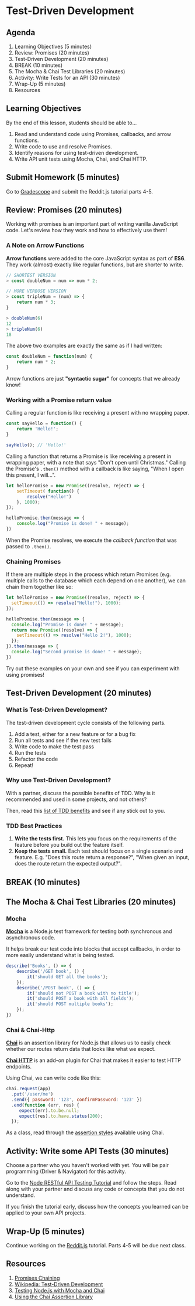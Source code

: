 # Test-Driven Development

## Agenda

1. Learning Objectives (5 minutes)
1. Review: Promises (20 minutes)
1. Test-Driven Development (20 minutes)
1. BREAK (10 minutes)
1. The Mocha & Chai Test Libraries (20 minutes)
1. Activity: Write Tests for an API (30 minutes)
1. Wrap-Up (5 minutes)
1. Resources

## Learning Objectives

By the end of this lesson, students should be able to...

1. Read and understand code using Promises, callbacks, and arrow functions.
1. Write code to use and resolve Promises.
1. Identify reasons for using test-driven development.
1. Write API unit tests using Mocha, Chai, and Chai HTTP.

## Submit Homework (5 minutes)

Go to [Gradescope](https://gradescope.com) and submit the Reddit.js tutorial parts 4-5.

## Review: Promises (20 minutes)

Working with promises is an important part of writing vanilla JavaScript code. Let's review how they work and how to effectively use them!

### A Note on Arrow Functions

**Arrow functions** were added to the core JavaScript syntax as part of **ES6**. They work (almost) exactly like regular functions, but are shorter to write.

```js
// SHORTEST VERSION
> const doubleNum = num => num * 2;

// MORE VERBOSE VERSION
> const tripleNum = (num) => {
    return num * 3;
}

> doubleNum(6)
12
> tripleNum(6)
18
```

The above two examples are exactly the same as if I had written:

```js
const doubleNum = function(num) {
    return num * 2;
}
```

Arrow functions are just **"syntactic sugar"** for concepts that we already know!

### Working with a Promise return value

Calling a regular function is like receiving a present with no wrapping paper.

```js
const sayHello = function() {
    return 'Hello!';
}

sayHello(); // 'Hello!'
```

Calling a function that returns a Promise is like receiving a present in wrapping paper, with a note that says "Don't open until Christmas." Calling the Promise's `.then()` method with a callback is like saying, "When I open this present, I will...".

```js
let helloPromise = new Promise((resolve, reject) => {
    setTimeout( function() {
        resolve("Hello!")
    }, 1000);
});

helloPromise.then(message => {
    console.log("Promise is done! " + message);
})
```

When the Promise resolves, we execute the _callback function_ that was passed to `.then()`.

### Chaining Promises

If there are multiple steps in the process which return Promises (e.g. multiple calls to the database which each depend on one another), we can chain them together like so:

```js
let helloPromise = new Promise((resolve, reject) => {
  setTimeout(() => resolve("Hello!"), 1000);
});

helloPromise.then(message => {
  console.log("Promise is done! " + message);
  return new Promise((resolve) => {
    setTimeout(() => resolve("Hello 2!"), 1000);
  });
}).then(message => {
  console.log("Second promise is done! " + message);
})
```

Try out these examples on your own and see if you can experiment with using promises!


## Test-Driven Development (20 minutes)

### What is Test-Driven Development?

The test-driven development cycle consists of the following parts.

1. Add a test, either for a new feature or for a bug fix
1. Run all tests and see if the new test fails
1. Write code to make the test pass
1. Run the tests
1. Refactor the code
1. Repeat!

### Why use Test-Driven Development?

With a partner, discuss the possible benefits of TDD. Why is it recommended and used in some projects, and not others?

Then, read this [list of TDD benefits](https://dzone.com/articles/20-benefits-of-test-driven-development) and see if any stick out to you.

### TDD Best Practices

1. **Write the tests first.** This lets you focus on the requirements of the feature before you build out the feature itself. 
1. **Keep the tests small.** Each test should focus on a single scenario and feature. E.g. "Does this route return a response?", "When given an input, does the route return the expected output?".

## BREAK (10 minutes)

## The Mocha & Chai Test Libraries (20 minutes)

### Mocha

[**Mocha**](https://mochajs.org/) is a Node.js test framework for testing both synchronous and asynchronous code.

It helps break our test code into blocks that accept callbacks, in order to more easily understand what is being tested.

```js
describe('Books', () => {
    describe('/GET book', () {
        it('should GET all the books');
    });
    describe('/POST book', () => {
        it('should not POST a book with no title');
        it('should POST a book with all fields');
        it('should POST multiple books');
    });
})
```

### Chai & Chai-Http

[**Chai**](https://www.chaijs.com/) is an assertion library for Node.js that allows us to easily check whether our routes return data that looks like what we expect.

[**Chai HTTP**](https://www.chaijs.com/plugins/chai-http/) is an add-on plugin for Chai that makes it easier to test HTTP endpoints.

Using Chai, we can write code like this:

```js
chai.request(app)
  .put('/user/me')
  .send({ password: '123', confirmPassword: '123' })
  .end(function (err, res) {
     expect(err).to.be.null;
     expect(res).to.have.status(200);
  });
```

As a class, read through the [assertion styles](https://www.chaijs.com/guide/styles/) available using Chai.


## Activity: Write some API Tests (30 minutes)

Choose a partner who you haven't worked with yet. You will be pair programming (Driver & Navigator) for this activity.

Go to the [Node RESTful API Testing Tutorial](https://scotch.io/tutorials/test-a-node-restful-api-with-mocha-and-chai) and follow the steps. Read along with your partner and discuss any code or concepts that you do not understand.

If you finish the tutorial early, discuss how the concepts you learned can be applied to your own API projects.

## Wrap-Up (5 minutes)

Continue working on the [Reddit.js](https://www.makeschool.com/academy/track/reddit-clone-in-node-js) tutorial. Parts 4-5 will be due next class.

## Resources

1. [Promises Chaining](https://javascript.info/promise-chaining)
1. [Wikipedia: Test-Driven Development](https://en.wikipedia.org/wiki/Test-driven_development)
1. [Testing Node.js with Mocha and Chai](https://mherman.org/blog/testing-node-js-with-mocha-and-chai/)
1. [Using the Chai Assertion Library](https://www.chaijs.com/plugins/chai-http/)